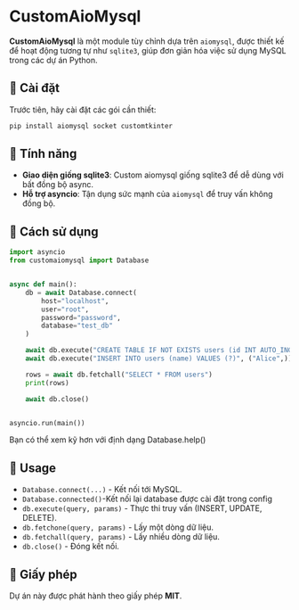 # CustomAioMysql

**CustomAioMysql** là một module tùy chỉnh dựa trên `aiomysql`, được thiết kế để hoạt động tương tự như `sqlite3`, giúp đơn giản hóa việc sử dụng MySQL trong các dự án Python.

## 🚀 Cài đặt

Trước tiên, hãy cài đặt các gói cần thiết:

```sh
pip install aiomysql socket customtkinter
```

## 📌 Tính năng

- **Giao diện giống sqlite3**: Custom aiomysql giống sqlite3 để dễ dùng với bất đồng bộ async.
- **Hỗ trợ asyncio**: Tận dụng sức mạnh của `aiomysql` để truy vấn không đồng bộ.
## 🔧 Cách sử dụng

```python
import asyncio
from customaiomysql import Database


async def main():
    db = await Database.connect(
        host="localhost",
        user="root",
        password="password",
        database="test_db"
    )

    await db.execute("CREATE TABLE IF NOT EXISTS users (id INT AUTO_INCREMENT PRIMARY KEY, name TEXT)")
    await db.execute("INSERT INTO users (name) VALUES (?)", ("Alice",))

    rows = await db.fetchall("SELECT * FROM users")
    print(rows)

    await db.close()


asyncio.run(main())
```
Bạn có thể xem kỹ hơn với định dạng Database.help()
## 📜 Usage

- `Database.connect(...)` - Kết nối tới MySQL.
- `Database.connected()`-Kết nối lại database được cài đặt trong config
- `db.execute(query, params)` - Thực thi truy vấn (INSERT, UPDATE, DELETE).
- `db.fetchone(query, params)` - Lấy một dòng dữ liệu.
- `db.fetchall(query, params)` - Lấy nhiều dòng dữ liệu.
- `db.close()` - Đóng kết nối.

## 📄 Giấy phép

Dự án này được phát hành theo giấy phép **MIT**.

